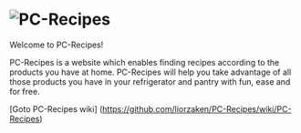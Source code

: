 ![PC-Recipes](https://dl.dropbox.com/s/9phidxvj54xfodi/PC-Recipes-B-small.jpg)
==========
Welcome to PC-Recipes!

PC-Recipes is a website which enables finding recipes according to the products you have at home.
PC-Recipes will help you take advantage of all those products you have in your refrigerator and pantry with fun, ease and for free.

[Goto PC-Recipes wiki] (https://github.com/liorzaken/PC-Recipes/wiki/PC-Recipes)
